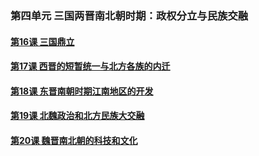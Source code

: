 ### 第四单元 三国两晋南北朝时期：政权分立与民族交融

#### [第16课 三国鼎立](./%E7%AC%AC16%E8%AF%BE%20%E4%B8%89%E5%9B%BD%E9%BC%8E%E7%AB%8B.html)
#### [第17课 西晋的短暂统一与北方各族的内迁](./%E7%AC%AC17%E8%AF%BE%20%E8%A5%BF%E6%99%8B%E7%9A%84%E7%9F%AD%E6%9A%82%E7%BB%9F%E4%B8%80%E5%92%8C%E5%8C%97%E6%96%B9%E5%90%84%E6%97%8F%E7%9A%84%E5%86%85%E8%BF%81.md)
#### [第18课 东晋南朝时期江南地区的开发](./%E7%AC%AC18%E8%AF%BE%20%E4%B8%9C%E6%99%8B%E5%8D%97%E6%9C%9D%E6%97%B6%E6%9C%9F%E6%B1%9F%E5%8D%97%E5%9C%B0%E5%8C%BA%E7%9A%84%E5%BC%80%E5%8F%91.md)
#### [第19课 北魏政治和北方民族大交融](./%E7%AC%AC19%E8%AF%BE%20%E5%8C%97%E9%AD%8F%E6%94%BF%E6%B2%BB%E5%92%8C%E5%8C%97%E6%96%B9%E6%B0%91%E6%97%8F%E5%A4%A7%E4%BA%A4%E8%9E%8D.md)
#### [第20课 魏晋南北朝的科技和文化](./%E7%AC%AC20%E8%AF%BE%20%E9%AD%8F%E6%99%8B%E5%8D%97%E5%8C%97%E6%9C%9D%E7%9A%84%E7%A7%91%E6%8A%80%E5%92%8C%E6%96%87%E5%8C%96.md)